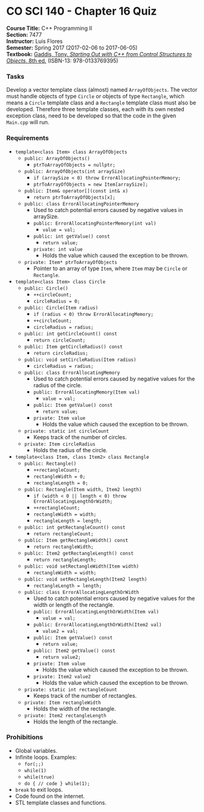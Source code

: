 # CO SCI 140 - Chapter 16 Quiz
**Course Title:** C++ Programming II<br/>
**Section:** 7477<br/>
**Instructor:** Luis Flores<br/>
**Semester:** Spring 2017 (2017-02-06 to 2017-06-05)<br/>
**Textbook:** [Gaddis, Tony. _Starting Out with C++ from Control Structures to Objects_. 8th ed.](https://www.pearsonhighered.com/program/Gaddis-Starting-Out-with-C-from-Control-Structures-to-Objects-plus-My-Programming-Lab-with-Pearson-e-Text-Access-Card-Package-8th-Edition/PGM112149.html) (ISBN-13: 978-0133769395)

### Tasks
Develop a vector template class (almost) named `ArrayOfObjects`. The vector must handle objects of type `Circle` or objects of type `Rectangle`, which means a `Circle` template class and a `Rectangle` template class must also be developed. Therefore three template classes, each with its own nested exception class, need to be developed so that the code in the given `Main.cpp` will run.

### Requirements
* `template<class Item> class ArrayOfObjects`
    * `public: ArrayOfObjects()`
        * `ptrToArrayOfObjects = nullptr;`
    * `public: ArrayOfObjects(int arraySize)`
        * `if (arraySize < 0) throw ErrorAllocatingPointerMemory;`
        * `ptrToArrayOfObjects = new Item[arraySize];`
    * `public: Item& operator[](const int& x)`
        * `return ptrToArrayOfObjects[x];`
    * `public: class ErrorAllocatingPointerMemory`
        * Used to catch potential errors caused by negative values in arraySize.
        * `public: ErrorAllocatingPointerMemory(int val)`
            * `value = val;`
        * `public: int getValue() const`
            * `return value;`
        * `private: int value`
            * Holds the value which caused the exception to be thrown.
    * `private: Item* ptrToArrayOfObjects`
        * Pointer to an array of type `Item`, where `Item` may be `Circle` or `Rectangle`.
* `template<class Item> class Circle`
    * `public: Circle()`
        * `++circleCount;`
        * `circleRadius = 0;`
    * `public: Circle(Item radius)`
        * `if (radius < 0) throw ErrorAllocatingMemory;`
        * `++circleCount;`
        * `circleRadius = radius;`
    * `public: int getCircleCount() const`
        * `return circleCount;`
    * `public: Item getCircleRadius() const`
        * `return circleRadius;`
    * `public: void setCircleRadius(Item radius)`
        * `circleRadius = radius;`
    * `public: class ErrorAllocatingMemory`
        * Used to catch potential errors caused by negative values for the radius of the circle.
        * `public: ErrorAllocatingMemory(Item val)`
            * `value = val;`
        * `public: Item getValue() const`
            * `return value;`
        * `private: Item value`
            * Holds the value which caused the exception to be thrown.
    * `private: static int circleCount`
        * Keeps track of the number of circles.
    * `private: Item circleRadius`
        * Holds the radius of the circle.
* `template<class Item, class Item2> class Rectangle`
    * `public: Rectangle()`
        * `++rectangleCount;`
        * `rectangleWidth = 0;`
        * `rectangleLength = 0;`
    * `public: Rectangle(Item width, Item2 length)`
        * `if (width < 0 || length < 0) throw ErrorAllocatingLengthOrWidth;`
        * `++rectangleCount;`
        * `rectangleWidth = width;`
        * `rectangleLength = length;`
    * `public: int getRectangleCount() const`
        * `return rectangleCount;`
    * `public: Item getRectangleWidth() const`
        * `return rectangleWidth;`
    * `public: Item2 getRectangleLength() const`
        * `return rectangleLength;`
    * `public: void setRectangleWidth(Item width)`
        * `rectangleWidth = width;`
    * `public: void setRectangleLength(Item2 length)`
        * `rectangleLength = length;`
    * `public: class ErrorAllocatingLengthOrWidth`
        * Used to catch potential errors caused by negative values for the width or length of the rectangle.
        * `public: ErrorAllocatingLengthOrWidth(Item val)`
            * `value = val;`
        * `public: ErrorAllocatingLengthOrWidth(Item2 val)`
            * `value2 = val;`
        * `public: Item getValue() const`
            * `return value;`
        * `public: Item2 getValue() const`
            * `return value2;`
        * `private: Item value`
            * Holds the value which caused the exception to be thrown.
        * `private: Item2 value2`
            * Holds the value which caused the exception to be thrown.
    * `private: static int rectangleCount`
        * Keeps track of the number of rectangles.
    * `private: Item rectangleWidth`
        * Holds the width of the rectangle.
    * `private: Item2 rectangleLength`
        * Holds the length of the rectangle.

### Prohibitions
* Global variables.
* Infinite loops. Examples:
    * `for(;;)`
    * `while(1)`
    * `while(true)`
    * `do { // code } while(1);`
* `break` to exit loops.
* Code found on the internet.
* STL template classes and functions.
